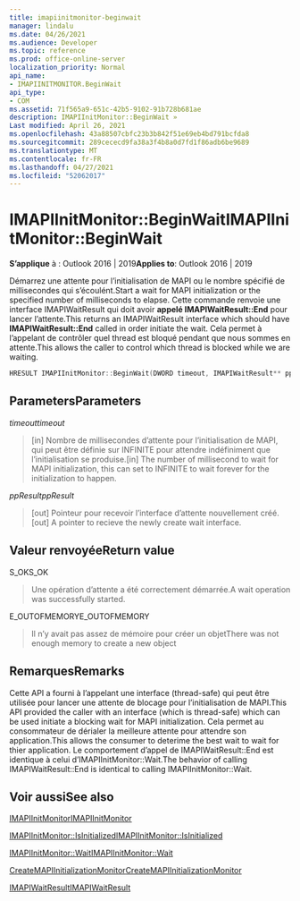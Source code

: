 ```yaml
---
title: imapiinitmonitor-beginwait
manager: lindalu
ms.date: 04/26/2021
ms.audience: Developer
ms.topic: reference
ms.prod: office-online-server
localization_priority: Normal
api_name:
- IMAPIINITMONITOR.BeginWait
api_type:
- COM
ms.assetid: 71f565a9-651c-42b5-9102-91b728b681ae
description: IMAPIInitMonitor::BeginWait »
Last modified: April 26, 2021
ms.openlocfilehash: 43a88507cbfc23b3b842f51e69eb4bd791bcfda8
ms.sourcegitcommit: 289cececd9fa38a3f4b8a0d7fd1f86adb6be9689
ms.translationtype: MT
ms.contentlocale: fr-FR
ms.lasthandoff: 04/27/2021
ms.locfileid: "52062017"
---
```

# <a name="imapiinitmonitorbeginwait"></a><span data-ttu-id="76aa2-103">IMAPIInitMonitor::BeginWait</span><span class="sxs-lookup"><span data-stu-id="76aa2-103">IMAPIInitMonitor::BeginWait</span></span>
  
<span data-ttu-id="76aa2-104">**S’applique** à : Outlook 2016 | 2019</span><span class="sxs-lookup"><span data-stu-id="76aa2-104">**Applies to**: Outlook 2016 | 2019</span></span>
  
<span data-ttu-id="76aa2-105">Démarrez une attente pour l’initialisation de MAPI ou le nombre spécifié de millisecondes qui s’écoulént.</span><span class="sxs-lookup"><span data-stu-id="76aa2-105">Start a wait for MAPI initialization or the specified number of milliseconds to elapse.</span></span> <span data-ttu-id="76aa2-106">Cette commande renvoie une interface IMAPIWaitResult qui doit avoir **appelé IMAPIWaitResult::End** pour lancer l’attente.</span><span class="sxs-lookup"><span data-stu-id="76aa2-106">This returns an IMAPIWaitResult interface which should have **IMAPIWaitResult::End** called in order initiate the wait.</span></span> <span data-ttu-id="76aa2-107">Cela permet à l’appelant de contrôler quel thread est bloqué pendant que nous sommes en attente.</span><span class="sxs-lookup"><span data-stu-id="76aa2-107">This allows the caller to control which thread is blocked while we are waiting.</span></span>

```cpp
HRESULT IMAPIInitMonitor::BeginWait(DWORD timeout, IMAPIWaitResult** ppResult)
```

## <a name="parameters"></a><span data-ttu-id="76aa2-108">Parameters</span><span class="sxs-lookup"><span data-stu-id="76aa2-108">Parameters</span></span>
<span data-ttu-id="76aa2-109">_timeout_</span><span class="sxs-lookup"><span data-stu-id="76aa2-109">_timeout_</span></span>
><span data-ttu-id="76aa2-110">[in] Nombre de millisecondes d’attente pour l’initialisation de MAPI, qui peut être définie sur INFINITE pour attendre indéfiniment que l’initialisation se produise.</span><span class="sxs-lookup"><span data-stu-id="76aa2-110">[in] The number of millisecond to wait for MAPI initialization, this can set to INFINITE to wait forever for the initialization to happen.</span></span>

<span data-ttu-id="76aa2-111">_ppResult_</span><span class="sxs-lookup"><span data-stu-id="76aa2-111">_ppResult_</span></span>
><span data-ttu-id="76aa2-112">[out] Pointeur pour recevoir l’interface d’attente nouvellement créé.</span><span class="sxs-lookup"><span data-stu-id="76aa2-112">[out] A pointer to recieve the newly create wait interface.</span></span>

## <a name="return-value"></a><span data-ttu-id="76aa2-113">Valeur renvoyée</span><span class="sxs-lookup"><span data-stu-id="76aa2-113">Return value</span></span>
<span data-ttu-id="76aa2-114">S_OK</span><span class="sxs-lookup"><span data-stu-id="76aa2-114">S_OK</span></span>
><span data-ttu-id="76aa2-115">Une opération d’attente a été correctement démarrée.</span><span class="sxs-lookup"><span data-stu-id="76aa2-115">A wait operation was successfully started.</span></span>

<span data-ttu-id="76aa2-116">E_OUTOFMEMORY</span><span class="sxs-lookup"><span data-stu-id="76aa2-116">E_OUTOFMEMORY</span></span>
><span data-ttu-id="76aa2-117">Il n’y avait pas assez de mémoire pour créer un objet</span><span class="sxs-lookup"><span data-stu-id="76aa2-117">There was not enough memory to create a new object</span></span>

## <a name="remarks"></a><span data-ttu-id="76aa2-118">Remarques</span><span class="sxs-lookup"><span data-stu-id="76aa2-118">Remarks</span></span>
<span data-ttu-id="76aa2-119">Cette API a fourni à l’appelant une interface (thread-safe) qui peut être utilisée pour lancer une attente de blocage pour l’initialisation de MAPI.</span><span class="sxs-lookup"><span data-stu-id="76aa2-119">This API provided the caller with an interface (which is thread-safe) which can be used initiate a blocking wait for MAPI initialization.</span></span> <span data-ttu-id="76aa2-120">Cela permet au consommateur de dérialer la meilleure attente pour attendre son application.</span><span class="sxs-lookup"><span data-stu-id="76aa2-120">This allows the consumer to deterime the best wait to wait for thier application.</span></span>   <span data-ttu-id="76aa2-121">Le comportement d’appel de IMAPIWaitResult::End est identique à celui d’IMAPIInitMonitor::Wait.</span><span class="sxs-lookup"><span data-stu-id="76aa2-121">The behavior of calling IMAPIWaitResult::End is identical to calling IMAPIInitMonitor::Wait.</span></span>

## <a name="see-also"></a><span data-ttu-id="76aa2-122">Voir aussi</span><span class="sxs-lookup"><span data-stu-id="76aa2-122">See also</span></span>

[<span data-ttu-id="76aa2-123">IMAPIInitMonitor</span><span class="sxs-lookup"><span data-stu-id="76aa2-123">IMAPIInitMonitor</span></span>](imapiinitmonitoriunknown.md)

[<span data-ttu-id="76aa2-124">IMAPIInitMonitor::IsInitialized</span><span class="sxs-lookup"><span data-stu-id="76aa2-124">IMAPIInitMonitor::IsInitialized</span></span>](imapiinitmonitor-isinitialized.md)

[<span data-ttu-id="76aa2-125">IMAPIInitMonitor::Wait</span><span class="sxs-lookup"><span data-stu-id="76aa2-125">IMAPIInitMonitor::Wait</span></span>](imapiinitmonitor-wait.md)

[<span data-ttu-id="76aa2-126">CreateMAPIInitializationMonitor</span><span class="sxs-lookup"><span data-stu-id="76aa2-126">CreateMAPIInitializationMonitor</span></span>](createmapiinitializationmonitor.md)

[<span data-ttu-id="76aa2-127">IMAPIWaitResult</span><span class="sxs-lookup"><span data-stu-id="76aa2-127">IMAPIWaitResult</span></span>](imapiwaitresultiunknown.md)
